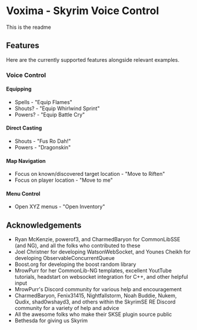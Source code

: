 # Voxima - Skyrim Voice Control

This is the readme

## Features
Here are the currently supported features alongside relevant examples.
### Voice Control
#### Equipping
* Spells - "Equip Flames"
* Shouts? - "Equip Whirlwind Sprint"
* Powers? - "Equip Battle Cry"
#### Direct Casting
* Shouts - "Fus Ro Dah!"
* Powers - "Dragonskin"
#### Map Navigation
* Focus on known/discovered target location - "Move to Riften"
* Focus on player location - "Move to me"
#### Menu Control
* Open XYZ menus - "Open Inventory"

## Acknowledgements
* Ryan McKenzie, powerof3, and CharmedBaryon for CommonLibSSE (and NG), and all the folks who contributed to these
* Joel Christner for developing WatsonWebSocket, and Younes Cheikh for developing ObservableConcurrentQueue
* Boost.org for developing the boost random library
* MrowPurr for her CommonLib-NG templates, excellent YoutTube tutorials, headstart on websocket integration for C++, and other helpful input
* MrowPurr's Discord community for various help and encouragement
* CharmedBaryon, Fenix31415, Nightfallstorm, Noah Buddie, Nukem, Qudix, shad0wshayd3, and others within the SkyrimSE RE Discord community for a variety of help and advice
* All the awesome folks who make their SKSE plugin source public
* Bethesda for giving us Skyrim
